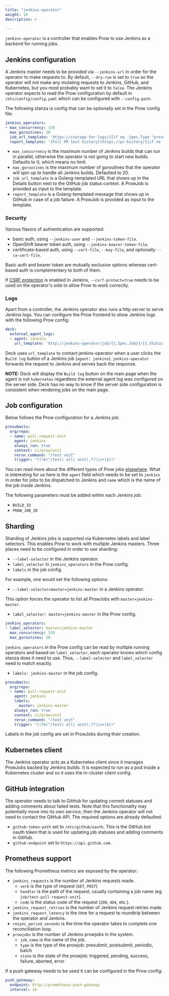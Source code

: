 ```yaml
---
title: "jenkins-operator"
weight: 10
description: >
  
---
```


`jenkins-operator` is a controller that enables Prow to use Jenkins
as a backend for running jobs.

## Jenkins configuration

A Jenkins master needs to be provided via `--jenkins-url` in order for
the operator to make requests to. By default, `--dry-run` is set to `true`
so the operator will not make any mutating requests to Jenkins, GitHub,
and Kubernetes, but you most probably want to set it to `false`.
The Jenkins operator expects to read the Prow configuration by default
in `/etc/config/config.yaml` which can be configured with `--config-path`.

The following stanza is config that can be optionally set in the Prow config file:

```yaml
jenkins_operators:
- max_concurrency: 150
  max_goroutines: 20
  job_url_template: 'https://storage-for-logs/{{if eq .Spec.Type "presubmit"}}pr-logs/pull{{else if eq .Spec.Type "batch"}}pr-logs/pull{{else}}logs{{end}}{{if ne .Spec.Refs.Repo "origin"}}/{{.Spec.Refs.Org}}_{{.Spec.Refs.Repo}}{{end}}{{if eq .Spec.Type "presubmit"}}/{{with index .Spec.Refs.Pulls 0}}{{.Number}}{{end}}{{else if eq .Spec.Type "batch"}}/batch{{end}}/{{.Spec.Job}}/{{.Status.BuildID}}/'
  report_template: '[Full PR test history](https://pr-history/{{if ne .Spec.Refs.Repo "origin"}}{{.Spec.Refs.Org}}_{{.Spec.Refs.Repo}}/{{end}}{{with index .Spec.Refs.Pulls 0}}{{.Number}}{{end}}).'
```

* `max_concurrency` is the maximum number of Jenkins builds that can
run in parallel, otherwise the operator is not going to start new builds.
Defaults to 0, which means no limit.
* `max_goroutines` is the maximum number of goroutines that the operator
will spin up to handle all Jenkins builds. Defaulted to 20.
* `job_url_template` is a Golang-templated URL that shows up in the Details
button next to the GitHub job status context. A ProwJob is provided as input
to the template.
* `report_template` is a Golang-templated message that shows up in GitHub in
case of a job failure. A ProwJob is provided as input to the template.

### Security

Various flavors of authentication are supported:

* basic auth, using `--jenkins-user` and `--jenkins-token-file`.
* OpenShift bearer token auth, using `--jenkins-bearer-token-file`.
* certificate-based auth, using `--cert-file`, `--key-file`, and
optionally `--ca-cert-file`.

Basic auth and bearer token are mutually exclusive options whereas
cert-based auth is complementary to both of them.

If [CSRF protection](https://wiki.jenkins.io/display/JENKINS/CSRF+Protection) is enabled in Jenkins, `--csrf-protect=true`
needs to be used on the operator's side to allow Prow to work correctly.

### Logs

Apart from a controller, the Jenkins operator also runs a http server
to serve Jenkins logs. You can configure the Prow frontend to show
Jenkins logs with the following Prow config:

```yaml
deck:
  external_agent_logs:
  - agent: jenkins
    url_template: 'http://jenkins-operator/job/{{.Spec.Job}}/{{.Status.BuildID}}/consoleText'
```

Deck uses `url_template` to contact jenkins-operator when a user
clicks the `Build log` button of a Jenkins job (`agent: jenkins`).
`jenkins-operator` forwards the request to Jenkins and serves back
the response.

**NOTE:** Deck will display the `Build log` button on the main page when the agent is not `kubernetes`
regardless the external agent log was configured on the server side. Deck has no way to know if the server
side configuration is consistent when rendering jobs on the main page.

## Job configuration

Below follows the Prow configuration for a Jenkins job:

```yaml
presubmits:
  org/repo:
  - name: pull-request-unit
    agent: jenkins
    always_run: true
    context: ci/prow/unit
    rerun_command: "/test unit"
    trigger: "((?m)^/test( all| unit),?(\\s+|$))"
```

You can read more about the different types of Prow jobs [elsewhere](/docs/jobs/#how-to-configure-new-jobs).
What is interesting for us here is the `agent` field which needs to
be set to `jenkins` in order for jobs to be dispatched to Jenkins and
`name` which is the name of the job inside Jenkins.

The following parameters must be added within each Jenkins job:

* `BUILD_ID`
* `PROW_JOB_ID`

## Sharding

Sharding of Jenkins jobs is supported via Kubernetes labels and label
selectors. This enables Prow to work with multiple Jenkins masters.
Three places need to be configured in order to use sharding:

* `--label-selector` in the Jenkins operator.
* `label_selector` in `jenkins_operators` in the Prow config.
* `labels` in the job config.

For example, one would set the following options:

* `--label-selector=master=jenkins-master` in a Jenkins operator.

This option forces the operator to list all ProwJobs with `master=jenkins-master`.

* `label_selector: master=jenkins-master` in the Prow config.

```yaml
jenkins_operators:
- label_selector: master=jenkins-master
  max_concurrency: 150
  max_goroutines: 20
```

`jenkins_operators` in the Prow config can be read by multiple running operators
and based on `label_selector`, each operator knows which config stanza does it
need to use. Thus, `--label-selector` and `label_selector` need to match exactly.

* `labels: jenkins-master` in the job config.

```yaml
presubmits:
  org/repo:
  - name: pull-request-unit
    agent: jenkins
    labels:
      master: jenkins-master
    always_run: true
    context: ci/prow/unit
    rerun_command: "/test unit"
    trigger: "((?m)^/test( all| unit),?(\\s+|$))"
```

Labels in the job config are set in ProwJobs during their creation.

## Kubernetes client

The Jenkins operator acts as a Kubernetes client since it manages ProwJobs
backed by Jenkins builds. It is expected to run as a pod inside a Kubernetes
cluster and so it uses the in-cluster client config.

## GitHub integration

The operator needs to talk to GitHub for updating commit statuses and
adding comments about failed tests. Note that this functionality may
potentially move into its own service, then the Jenkins operator will
not need to contact the GitHub API. The required options are already
defaulted:

* `github-token-path` set to `/etc/github/oauth`. This is the GitHub bot
oauth token that is used for updating job statuses and adding comments
in GitHub.
* `github-endpoint` set to `https://api.github.com`.

## Prometheus support

The following Prometheus metrics are exposed by the operator:

* `jenkins_requests` is the number of Jenkins requests made.
  * `verb` is the type of request (`GET`, `POST`)
  * `handler` is the path of the request, usually containing a
   job name (eg. `job/test-pull-request-unit`).
  * `code` is the status code of the request (`200`, `404`, etc.).
* `jenkins_request_retries` is the number of Jenkins request
retries made.
* `jenkins_request_latency` is the time for a request to roundtrip
between the operator and Jenkins.
* `resync_period_seconds` is the time the operator takes to complete
one reconciliation loop.
* `prowjobs` is the number of Jenkins prowjobs in the system.
  * `job_name` is the name of the job.
  * `type` is the type of the prowjob: presubmit, postsubmit, periodic, batch
  * `state` is the state of the prowjob: triggered, pending, success, failure, aborted, error

If a push gateway needs to be used it can be configured in the Prow config:

```yaml
push_gateway:
  endpoint: http://prometheus-push-gateway
  interval: 1m
```
